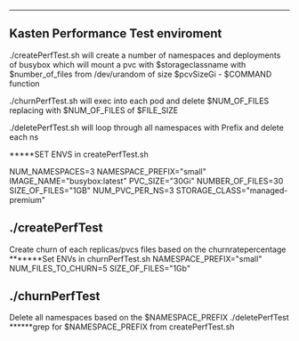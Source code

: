 -------------------------------------------------------------------------------

## Kasten Performance Test enviroment 
 ./createPerfTest.sh will create a number of namespaces and deployments of busybox which will mount a pvc with $storageclassname with $number_of_files from /dev/urandom of size $pcvSizeGi - $COMMAND function
 
 ./churnPerfTest.sh will exec into each pod and delete $NUM_OF_FILES replacing with $NUM_OF_FILES of $FILE_SIZE

 ./deletePerfTest.sh will loop through all namespaces with Prefix and delete each ns
 
*****SET ENVS in createPerfTest.sh

NUM_NAMESPACES=3
NAMESPACE_PREFIX="small"
IMAGE_NAME="busybox:latest"
PVC_SIZE="30Gi"
NUMBER_OF_FILES=30
SIZE_OF_FILES="1GB"
NUM_PVC_PER_NS=3
STORAGE_CLASS="managed-premium"

## ./createPerfTest 

Create churn of each replicas/pvcs files based on the churnratepercentage
*******Set ENVs in churnPerfTest.sh
NAMESPACE_PREFIX="small"
NUM_FILES_TO_CHURN=5
SIZE_OF_FILES="1Gb"


## ./churnPerfTest

Delete all namespaces based on the $NAMESPACE_PREFIX
./deletePerfTest
******grep for $NAMESPACE_PREFIX from createPerfTest.sh
